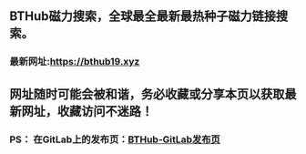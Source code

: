 ## **BTHub磁力搜索，全球最全最新最热种子磁力链接搜索。**
### 最新网址:<a href="https://bthub19.xyz" target="_blank">https://bthub19.xyz</a>
## 网址随时可能会被和谐，务必收藏或分享本页以获取最新网址，收藏访问不迷路！

### PS： 在GitLab上的发布页：[**BTHub-GitLab发布页**](https://gitlab.com/fwonggh/Bthub/-/blob/master/README.md)
     


